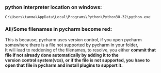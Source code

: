 ### python interpreter location on windows: 
`C:\Users\tanma\AppData\Local\Programs\Python\Python38-32\python.exe`

### All/Some filenames in pycharm become red:  
This is because, pycharm uses version control, if you open pycharm somewhere there is a file not supported by pycharm in your folder,  
It will lead to reddening of the filenames, to resolve, you either **commit that file if not already done automatically by adding it to the  
version control system(vcs), or if the file is not supported, you have to open that file in pycharm and install plugins to support it.**  
